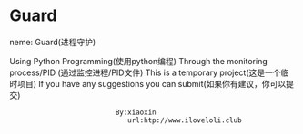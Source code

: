 # Guard
neme: Guard(进程守护)

Using Python Programming(使用python编程)
Through the monitoring process/PID (通过监控进程/PID文件)
This is a temporary project(这是一个临时项目)
If you have any suggestions you can submit(如果你有建议，你可以提交)

                              By:xiaoxin
                                 url:htp://www.iloveloli.club

